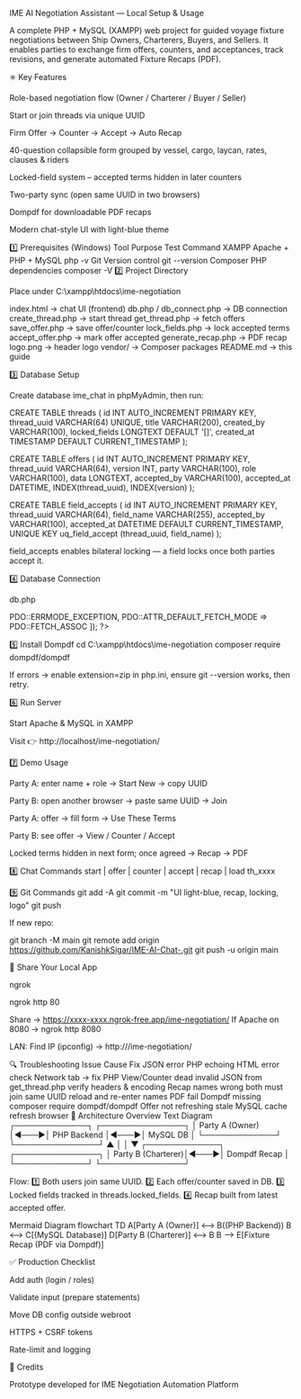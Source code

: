 IME AI Negotiation Assistant — Local Setup & Usage

A complete PHP + MySQL (XAMPP) web project for guided voyage fixture negotiations between Ship Owners, Charterers, Buyers, and Sellers.
It enables parties to exchange firm offers, counters, and acceptances, track revisions, and generate automated Fixture Recaps (PDF).

✳️ Key Features

Role-based negotiation flow (Owner / Charterer / Buyer / Seller)

Start or join threads via unique UUID

Firm Offer → Counter → Accept → Auto Recap

40-question collapsible form grouped by vessel, cargo, laycan, rates, clauses & riders

Locked-field system – accepted terms hidden in later counters

Two-party sync (open same UUID in two browsers)

Dompdf for downloadable PDF recaps

Modern chat-style UI with light-blue theme

1️⃣ Prerequisites (Windows)
Tool	Purpose	Test Command
XAMPP	Apache + PHP + MySQL	php -v
Git	Version control	git --version
Composer	PHP dependencies	composer -V
2️⃣ Project Directory

Place under C:\xampp\htdocs\ime-negotiation

index.html                → chat UI (frontend)
db.php / db_connect.php    → DB connection
create_thread.php          → start thread
get_thread.php             → fetch offers
save_offer.php             → save offer/counter
lock_fields.php            → lock accepted terms
accept_offer.php           → mark offer accepted
generate_recap.php         → PDF recap
logo.png                   → header logo
vendor/                    → Composer packages
README.md                  → this guide

3️⃣ Database Setup

Create database ime_chat in phpMyAdmin, then run:

CREATE TABLE threads (
  id INT AUTO_INCREMENT PRIMARY KEY,
  thread_uuid VARCHAR(64) UNIQUE,
  title VARCHAR(200),
  created_by VARCHAR(100),
  locked_fields LONGTEXT DEFAULT '[]',
  created_at TIMESTAMP DEFAULT CURRENT_TIMESTAMP
);

CREATE TABLE offers (
  id INT AUTO_INCREMENT PRIMARY KEY,
  thread_uuid VARCHAR(64),
  version INT,
  party VARCHAR(100),
  role VARCHAR(100),
  data LONGTEXT,
  accepted_by VARCHAR(100),
  accepted_at DATETIME,
  INDEX(thread_uuid),
  INDEX(version)
);

CREATE TABLE field_accepts (
  id INT AUTO_INCREMENT PRIMARY KEY,
  thread_uuid VARCHAR(64),
  field_name VARCHAR(255),
  accepted_by VARCHAR(100),
  accepted_at DATETIME DEFAULT CURRENT_TIMESTAMP,
  UNIQUE KEY uq_field_accept (thread_uuid, field_name)
);


field_accepts enables bilateral locking — a field locks once both parties accept it.

4️⃣ Database Connection

db.php

<?php
$host = 'localhost';
$user = 'root';
$pass = '';
$db   = 'ime_chat';
$pdo = new PDO("mysql:host=$host;dbname=$db;charset=utf8mb4", $user, $pass, [
  PDO::ATTR_ERRMODE => PDO::ERRMODE_EXCEPTION,
  PDO::ATTR_DEFAULT_FETCH_MODE => PDO::FETCH_ASSOC
]);
?>

5️⃣ Install Dompdf
cd C:\xampp\htdocs\ime-negotiation
composer require dompdf/dompdf


If errors → enable extension=zip in php.ini, ensure git --version works, then retry.

6️⃣ Run Server

Start Apache & MySQL in XAMPP

Visit 👉 http://localhost/ime-negotiation/

7️⃣ Demo Usage

Party A: enter name + role → Start New → copy UUID

Party B: open another browser → paste same UUID → Join

Party A: offer → fill form → Use These Terms

Party B: see offer → View / Counter / Accept

Locked terms hidden in next form; once agreed → Recap → PDF

8️⃣ Chat Commands
start | offer | counter | accept | recap | load th_xxxx

9️⃣ Git Commands
git add -A
git commit -m "UI light-blue, recap, locking, logo"
git push


If new repo:

git branch -M main
git remote add origin https://github.com/KanishkSigar/IME-AI-Chat-.git
git push -u origin main

🔗 Share Your Local App

ngrok

ngrok http 80


Share → https://xxxx-xxxx.ngrok-free.app/ime-negotiation/
If Apache on 8080 → ngrok http 8080

LAN:
Find IP (ipconfig) → http://<IP>/ime-negotiation/

🔍 Troubleshooting
Issue	Cause	Fix
JSON error	PHP echoing HTML error	check Network tab → fix PHP
View/Counter dead	invalid JSON from get_thread.php	verify headers & encoding
Recap names wrong	both must join same UUID	reload and re-enter names
PDF fail	Dompdf missing	composer require dompdf/dompdf
Offer not refreshing	stale MySQL cache	refresh browser
🧩 Architecture Overview
Text Diagram
 ┌─────────────┐        ┌───────────────┐
 │ Party A (Owner) │◀───▶│  PHP Backend   │◀───▶│  MySQL DB  │
 └─────────────┘        └───────────────┘
         ▲                     │
         │                     ▼
 ┌─────────────┐        ┌───────────────┐
 │ Party B (Charterer)│◀───▶│  Dompdf Recap │
 └─────────────┘        └───────────────┘


Flow:
1️⃣ Both users join same UUID.
2️⃣ Each offer/counter saved in DB.
3️⃣ Locked fields tracked in threads.locked_fields.
4️⃣ Recap built from latest accepted offer.

Mermaid Diagram
flowchart TD
    A[Party A (Owner)] <--> B((PHP Backend))
    B <--> C[(MySQL Database)]
    D[Party B (Charterer)] <--> B
    B --> E[Fixture Recap (PDF via Dompdf)]

✅ Production Checklist

Add auth (login / roles)

Validate input (prepare statements)

Move DB config outside webroot

HTTPS + CSRF tokens

Rate-limit and logging

📄 Credits

Prototype developed for IME Negotiation Automation Platform
